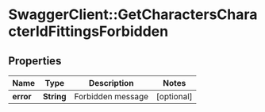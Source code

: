 # SwaggerClient::GetCharactersCharacterIdFittingsForbidden

## Properties
Name | Type | Description | Notes
------------ | ------------- | ------------- | -------------
**error** | **String** | Forbidden message | [optional] 


